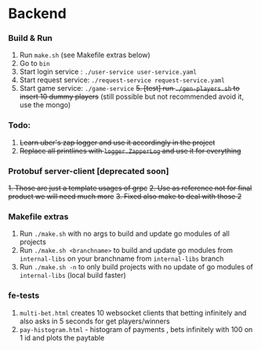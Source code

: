 # Backend 

### Build & Run
1. Run `make.sh` (see Makefile extras below)
2. Go to `bin`
3. Start login service : `./user-service user-service.yaml`
4. Start request service: `./request-service request-service.yaml`
5. Start game service: `./game-service` 
~~5. [test] run `./gen-players.sh` to insert 10 dummy players~~ (still possible but not recommended avoid it, use the mongo)


### Todo:
1. ~~Learn uber's zap logger and use it accordingly in the project~~
2. ~~Replace all printlines with `logger.ZapperLog` and use it for everything~~


### Protobuf server-client [deprecated soon]
~~1. Those are just a template usages of grpc~~
~~2. Use as reference not for final product we will need much more~~
~~3. Fixed also make to deal with those 2~~

### Makefile extras
1. Run `./make.sh` with no args to build and update go modules of all projects
2. Run `./make.sh <branchname>` to build and update go modules from `internal-libs` on your branchname from `internal-libs` branch
3. Run `./make.sh -n` to only build projects with no update of go modules of `internal-libs` (local build faster)

### fe-tests
1. `multi-bet.html` creates 10 websocket clients that betting infinitely and also asks in 5 seconds for get players/winners
2. `pay-histogram.html` - histogram of payments , bets infinitely with 100 on 1 id and plots the paytable